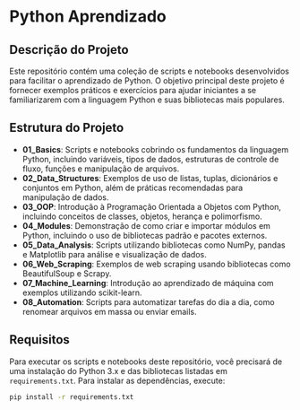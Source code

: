 # Python Aprendizado

## Descrição do Projeto

Este repositório contém uma coleção de scripts e notebooks desenvolvidos para facilitar o aprendizado de Python. O objetivo principal deste projeto é fornecer exemplos práticos e exercícios para ajudar iniciantes a se familiarizarem com a linguagem Python e suas bibliotecas mais populares.

## Estrutura do Projeto

- **01_Basics**: Scripts e notebooks cobrindo os fundamentos da linguagem Python, incluindo variáveis, tipos de dados, estruturas de controle de fluxo, funções e manipulação de arquivos.
- **02_Data_Structures**: Exemplos de uso de listas, tuplas, dicionários e conjuntos em Python, além de práticas recomendadas para manipulação de dados.
- **03_OOP**: Introdução à Programação Orientada a Objetos com Python, incluindo conceitos de classes, objetos, herança e polimorfismo.
- **04_Modules**: Demonstração de como criar e importar módulos em Python, incluindo o uso de bibliotecas padrão e pacotes externos.
- **05_Data_Analysis**: Scripts utilizando bibliotecas como NumPy, pandas e Matplotlib para análise e visualização de dados.
- **06_Web_Scraping**: Exemplos de web scraping usando bibliotecas como BeautifulSoup e Scrapy.
- **07_Machine_Learning**: Introdução ao aprendizado de máquina com exemplos utilizando scikit-learn.
- **08_Automation**: Scripts para automatizar tarefas do dia a dia, como renomear arquivos em massa ou enviar emails.

## Requisitos

Para executar os scripts e notebooks deste repositório, você precisará de uma instalação do Python 3.x e das bibliotecas listadas em `requirements.txt`. Para instalar as dependências, execute:

```sh
pip install -r requirements.txt

